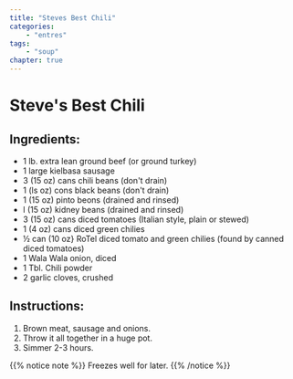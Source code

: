 ```yaml
---
title: "Steves Best Chili"
categories:
    - "entres"
tags:
    - "soup"
chapter: true
---
```

# Steve's Best Chili

## Ingredients:

- 1 lb. extra lean ground beef (or ground turkey)
- 1 large kielbasa sausage
- 3 (15 oz) cans chili beans (don't drain)
- 1 (ls oz) cons black beans (don't drain)
- 1 (15 oz) pinto beons (drained and rinsed)
- l (15 oz) kidney beans (drained and rinsed)
- 3 (15 oz) cans diced tomatoes (Italian style, plain or stewed)
- 1 (4 oz) cans diced green chilies
- ½ can (10 oz} RoTel diced tomato and green chilies (found by canned diced tomatoes)
- 1 Wala Wala onion, diced
- 1 Tbl. Chili powder
- 2 garlic cloves, crushed

## Instructions:

1. Brown meat, sausage and onions. 
2. Throw it all together in a huge pot. 
3. Simmer 2-3 hours. 

{{% notice note %}}
Freezes well for later.
{{% /notice %}}
